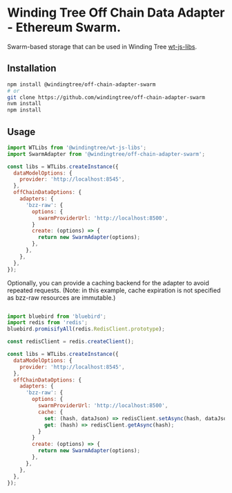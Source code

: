 # Winding Tree Off Chain Data Adapter - Ethereum Swarm.

Swarm-based storage that can be used in Winding Tree [wt-js-libs](https://github.com/windingtree/wt-js-libs).

## Installation

```sh
npm install @windingtree/off-chain-adapter-swarm
# or
git clone https://github.com/windingtree/off-chain-adapter-swarm
nvm install
npm install
```

## Usage

```javascript
import WTLibs from '@windingtree/wt-js-libs';
import SwarmAdapter from '@windingtree/off-chain-adapter-swarm';

const libs = WTLibs.createInstance({
  dataModelOptions: {
    provider: 'http://localhost:8545',
  },
  offChainDataOptions: {
    adapters: {
      'bzz-raw': {
        options: {
          swarmProviderUrl: 'http://localhost:8500',
        }
        create: (options) => {
          return new SwarmAdapter(options);
        },
      },
    },
  },
});
```

Optionally, you can provide a caching backend for the adapter to
avoid repeated requests. (Note: in this example, cache
expiration is not specified as bzz-raw resources are immutable.)

```javascript

import bluebird from 'bluebird';
import redis from 'redis';
bluebird.promisifyAll(redis.RedisClient.prototype);

const redisClient = redis.createClient();

const libs = WTLibs.createInstance({
  dataModelOptions: {
    provider: 'http://localhost:8545',
  },
  offChainDataOptions: {
    adapters: {
      'bzz-raw': {
        options: {
          swarmProviderUrl: 'http://localhost:8500',
          cache: {
            set: (hash, dataJson) => redisClient.setAsync(hash, dataJson);
            get: (hash) => redisClient.getAsync(hash);
          }
        }
        create: (options) => {
          return new SwarmAdapter(options);
        },
      },
    },
  },
});
```
